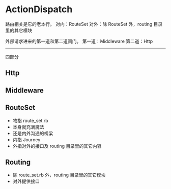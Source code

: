 # ActionDispatch

路由相关是它的老本行。
对内：RouteSet
对外：除 RouteSet 外，routing 目录里的其它模块

外部请求进来的第一道和第二道闸门。
第一道：Middleware
第二道：Http

---

四部分

## Http

## Middleware

## RouteSet

- 物指 route_set.rb
- 本身就充满魔法
- 还是内外沟通的桥梁
- 内指 Journey
- 外指对外的接口及 routing 目录里的其它内容

## Routing

- 除 route_set.rb 外，routing 目录里的其它模块
- 对外提供接口
